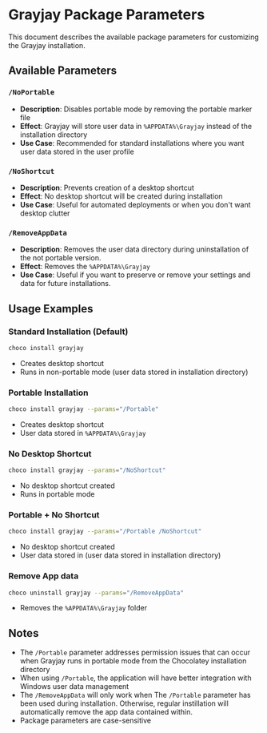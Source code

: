# Grayjay Package Parameters

This document describes the available package parameters for customizing the Grayjay installation.

## Available Parameters

### `/NoPortable`
- **Description**: Disables portable mode by removing the portable marker file
- **Effect**: Grayjay will store user data in `%APPDATA%\Grayjay` instead of the installation directory
- **Use Case**: Recommended for standard installations where you want user data stored in the user profile

### `/NoShortcut`
- **Description**: Prevents creation of a desktop shortcut
- **Effect**: No desktop shortcut will be created during installation
- **Use Case**: Useful for automated deployments or when you don't want desktop clutter

### `/RemoveAppData`
- **Description**: Removes the user data directory during uninstallation of the not portable version. 
- **Effect**: Removes  the `%APPDATA%\Grayjay`
- **Use Case**: Useful if you want to preserve or remove your settings and data for future installations. 

## Usage Examples

### Standard Installation (Default)
```bash
choco install grayjay
```
- Creates desktop shortcut
- Runs in non-portable mode (user data stored in installation directory)

### Portable Installation
```bash
choco install grayjay --params="/Portable"
```
- Creates desktop shortcut
- User data stored in `%APPDATA%\Grayjay`

### No Desktop Shortcut
```bash
choco install grayjay --params="/NoShortcut"
```
- No desktop shortcut created
- Runs in portable mode

### Portable + No Shortcut
```bash
choco install grayjay --params="/Portable /NoShortcut"
```
- No desktop shortcut created
- User data stored in (user data stored in installation directory)

### Remove App data
```bash
choco uninstall grayjay --params="/RemoveAppData" 
```
- Removes the `%APPDATA%\Grayjay` folder

## Notes

- The `/Portable` parameter addresses permission issues that can occur when Grayjay runs in portable mode from the Chocolatey installation directory
- When using `/Portable`, the application will have better integration with Windows user data management
- The `/RemoveAppData` will only work when The `/Portable` parameter has been used during installation. Otherwise, regular instillation will automatically remove the app data contained within. 
- Package parameters are case-sensitive
